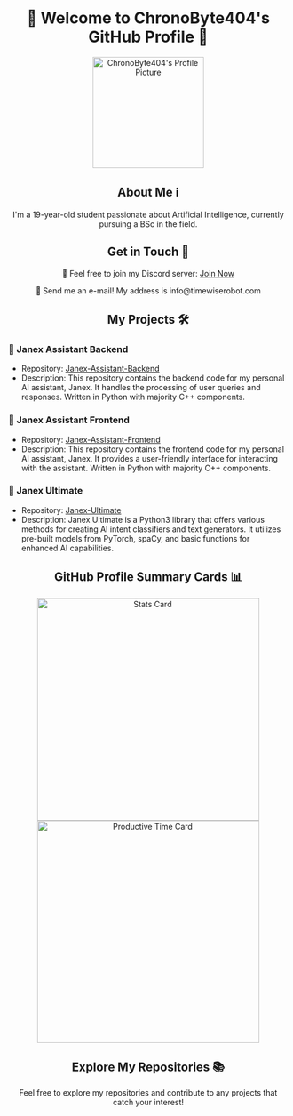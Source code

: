<h1 align="center">👋 Welcome to ChronoByte404's GitHub Profile 🚀</h1>

<p align="center">
  <img src="https://github.com/ChronoByte404.png" alt="ChronoByte404's Profile Picture" width="200">
</p>

<h2 align="center">About Me ℹ️</h2>

<p align="center">I'm a 19-year-old student passionate about Artificial Intelligence, currently pursuing a BSc in the field.</p>

<h2 align="center">Get in Touch 📧</h2>

<p align="center">💬 Feel free to join my Discord server: <a href="https://discord.gg/jpVcf5yPyE">Join Now</a></p>
<p align="center">📧 Send me an e-mail! My address is info@timewiserobot.com</p>

<h2 align="center">My Projects 🛠️</h2>

### 🤖 Janex Assistant Backend
- Repository: [Janex-Assistant-Backend](https://github.com/ChronoByte404/Janex-Assistant-Backend)
- Description: This repository contains the backend code for my personal AI assistant, Janex. It handles the processing of user queries and responses. Written in Python with majority C++ components.

### 🤖 Janex Assistant Frontend
- Repository: [Janex-Assistant-Frontend](https://github.com/ChronoByte404/Janex-Assistant-Frontend)
- Description: This repository contains the frontend code for my personal AI assistant, Janex. It provides a user-friendly interface for interacting with the assistant. Written in Python with majority C++ components.

### 🤖 Janex Ultimate
- Repository: [Janex-Ultimate](https://github.com/ChronoByte404/Janex-Ultimate)
- Description: Janex Ultimate is a Python3 library that offers various methods for creating AI intent classifiers and text generators. It utilizes pre-built models from PyTorch, spaCy, and basic functions for enhanced AI capabilities.

<h2 align="center">GitHub Profile Summary Cards 📊</h2>

<p align="center">
  <img src="https://github-readme-stats.vercel.app/api/top-langs/?username=ChronoByte404&theme=vue-dark&show_icons=true&hide_border=true&layout=compact" alt="Stats Card" width="400">
  <img src="https://github-readme-stats.vercel.app/api?username=ChronoByte404&theme=vue-dark&show_icons=true&hide_border=true&count_private=true" alt="Productive Time Card" width="400">
</p>

<h2 align="center">Explore My Repositories 📚</h2>

<p align="center">Feel free to explore my repositories and contribute to any projects that catch your interest!</p>
